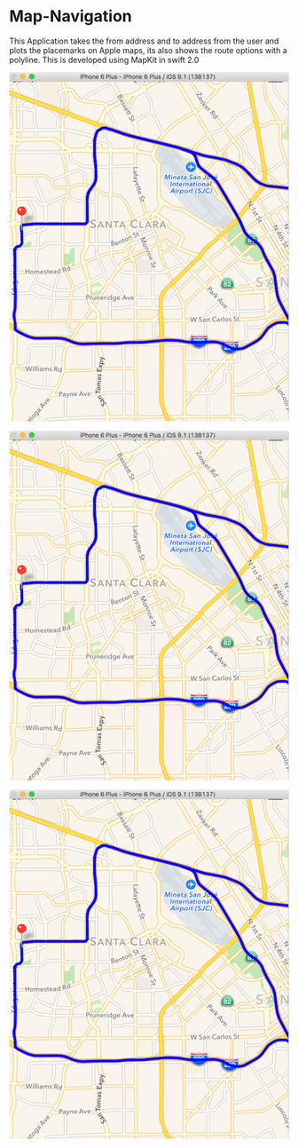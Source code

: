 # Map-Navigation
This Application takes the from address and to address from the user and plots the placemarks on Apple maps, its also shows the route options with a polyline. This is developed using MapKit in swift 2.0


![1.png](https://github.com/Sravyadara/Map-Navigation/blob/master/Screenshots/Screen%20Shot%202015-11-24%20at%209.00.00%20PM.png)

![2.png](https://github.com/Sravyadara/Map-Navigation/blob/master/Screenshots/Screen%20Shot%202015-11-24%20at%209.00.00%20PM.png)

![3.png](https://github.com/Sravyadara/Map-Navigation/blob/master/Screenshots/Screen%20Shot%202015-11-24%20at%209.00.00%20PM.png)

